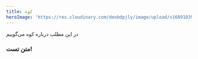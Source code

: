 ```yaml
---
title: کوه
heroImage: 'https://res.cloudinary.com/deobdpjly/image/upload/v1689103939/cld-sample-2.jpg'
---
```


در این مطلب درباره کوه می‌گوییم

### متن تست!
